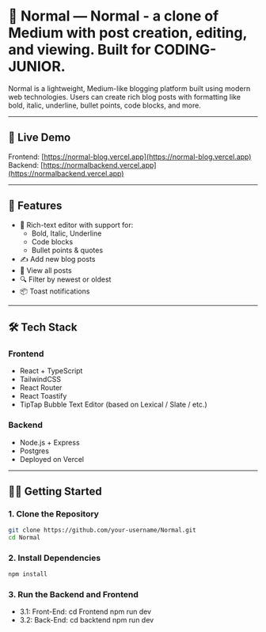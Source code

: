 # 📝 Normal — Normal - a clone of Medium with post creation, editing, and viewing. Built for CODING-JUNIOR.

Normal is a lightweight, Medium-like blogging platform built using modern web technologies. Users can create rich blog posts with formatting like bold, italic, underline, bullet points, code blocks, and more.

---

## 🔗 Live Demo

Frontend: [https://normal-blog.vercel.app](https://normal-blog.vercel.app)  
Backend: [https://normalbackend.vercel.app](https://normalbackend.vercel.app)

---

## 🚀 Features

- 🧠 Rich-text editor with support for:
  - Bold, Italic, Underline
  - Code blocks
  - Bullet points & quotes
- ✍️ Add new blog posts
- 📄 View all posts
- 🔍 Filter by newest or oldest
- 📦 Toast notifications

---

## 🛠️ Tech Stack

### Frontend
- React + TypeScript
- TailwindCSS
- React Router
- React Toastify
- TipTap Bubble Text Editor (based on Lexical / Slate / etc.)

### Backend
- Node.js + Express
- Postgres
- Deployed on Vercel

---

## 🧑‍💻 Getting Started

### 1. Clone the Repository

```bash
git clone https://github.com/your-username/Normal.git
cd Normal
```

### 2. Install Dependencies
``` bash
npm install
```
### 3. Run the Backend and Frontend
- 3.1: Front-End:
  cd Frontend
  npm run dev
- 3.2: Back-End:
  cd backtend
  npm run dev
